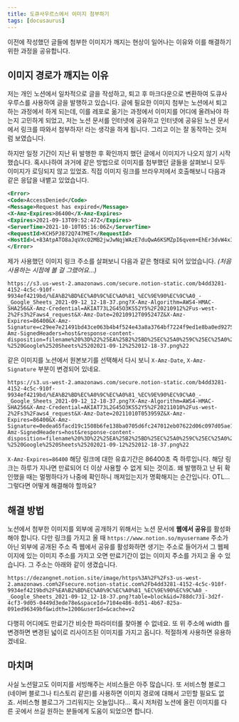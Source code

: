 ```yaml
---
title: 도큐사우르스에서 이미지 첨부하기
tags: [docusaurus]
---
```


이전에 작성했던 글들에 첨부한 이미지가 깨지는 현상이 일어나는 이유와 이를 해결하기 위한 과정을 공유합니다.

<!--truncate-->

## 이미지 경로가 깨지는 이유
저는 개인 노션에서 일차적으로 글을 작성하고, 퇴고 후 마크다운으로 변환하여 도큐사우루스를 사용하여 글을 발행하고 있습니다. 글에 필요한 이미지 첨부는 노션에서 퇴고하는 과정에서 하게 되는데, 이를 레포로 옮기는 과정에서 이미지를 어디에 올려놔야 하는지 고민하게 되었고, 저는 노션 문서를 인터넷에 공유하고 인터넷에 공유된 노션 문서에서 링크를 따와서 첨부하자! 라는 생각을 하게 됩니다. 그리고 이는 잘 동작하는 것처럼 보였습니다.

하지만 일정 기간이 지난 뒤 발행한 후 확인까지 했던 글에서 이미지가 나오지 않기 시작했습니다. 혹시나하여 과거에 같은 방법으로 이미지를 첨부했던 글들을 살펴보니 모두 이미지가 로딩되지 않고 있었죠. 직접 이미지 링크를 브라우저에서 호출해보니 다음과 같은 응답을 내뱉고 있었습니다.

```xml
<Error>
<Code>AccessDenied</Code>
<Message>Request has expired</Message>
<X-Amz-Expires>86400</X-Amz-Expires>
<Expires>2021-09-13T09:52:47Z</Expires>
<ServerTime>2021-10-10T05:16:06Z</ServerTime>
<RequestId>KCH5PJ872Q747MET</RequestId>
<HostId>L+83AtpATO8aJqVXcO2MB2jwJwNqjWAzE7duQwA6KSMZpI6qvem+EhEr3dvW4x3b4e07ZST9AKE=</HostId>
</Error>
```
제가 사용했던 이미지 링크 주소를 살펴보니 다음과 같은 형태로 되어 있었습니다. _(처음 사용하는 시점에 볼 걸 그랬어요...)_

```text
https://s3.us-west-2.amazonaws.com/secure.notion-static.com/b4dd3281-4152-4c5c-910f-9934ef4219bd/%EA%B2%BD%EC%A0%9C%EC%A0%81_%EC%9E%90%EC%9C%A0_-_Google_Sheets_2021-09-12_12-18-37.png?X-Amz-Algorithm=AWS4-HMAC-SHA256&X-Amz-Credential=AKIAT73L2G45O3KS52Y5%2F20210912%2Fus-west-2%2Fs3%2Faws4_request&X-Amz-Date=20210912T095247Z&X-Amz-Expires=86400&X-Amz-Signature=c29ee7e21491bd43ce063b4b4f524e43a8a3764bf7224f9ed1e8ba0ed9275ae9&X-Amz-SignedHeaders=host&response-content-disposition=filename%20%3D%22%25EA%25B2%25BD%25EC%25A0%259C%25EC%25A0%2581%2520%25EC%259E%2590%25EC%259C%25A0%2520-%2520Google%2520Sheets%25202021-09-12%252012-18-37.png%22
```

같은 이미지를 노션에서 원본보기를 선택해서 다시 보니 `X-Amz-Date`, `X-Amz-Signature` 부분이 변경되어 있네요.

```text
https://s3.us-west-2.amazonaws.com/secure.notion-static.com/b4dd3281-4152-4c5c-910f-9934ef4219bd/%EA%B2%BD%EC%A0%9C%EC%A0%81_%EC%9E%90%EC%9C%A0_-_Google_Sheets_2021-09-12_12-18-37.png?X-Amz-Algorithm=AWS4-HMAC-SHA256&X-Amz-Credential=AKIAT73L2G45O3KS52Y5%2F20211010%2Fus-west-2%2Fs3%2Faws4_request&X-Amz-Date=20211010T053959Z&X-Amz-Expires=86400&X-Amz-Signature=0edea65facd19c1508b6fe138ba0705d6fc247012eb07622d06c097d05ae15b6&X-Amz-SignedHeaders=host&response-content-disposition=filename%20%3D%22%25EA%25B2%25BD%25EC%25A0%259C%25EC%25A0%2581%2520%25EC%259E%2590%25EC%259C%25A0%2520-%2520Google%2520Sheets%25202021-09-12%252012-18-37.png%22
```

`X-Amz-Expires=86400` 해당 링크에 대한 유효기간은 86400초 즉 하루입니다. 해당 링크는 하루가 지나면 만료되어 더 이상 사용할 수 없게 되는 것이죠. 왜 발행하고 난 뒤 확인했을 때는 멀쩡하다가 나중에 확인하니 깨져있는지가 명확해지는 순간입니다. OTL... 그렇다면 어떻게 해결해야 할까요?

## 해결 방법
노션에서 첨부한 이미지를 외부에 공개하기 위해서는 노션 문서에 **웹에서 공유**를 활성화해야 합니다. 다만 링크를 가지고 올 때 `https://www.notion.so/myusername` 주소가 아닌 외부에 공개된 주소 즉 웹에서 공유를 활성화하면 생기는 주소로 들어가서 그 웹페이지에 있는 이미지 주소를 가지고 오면 만료기간이 없는 이미지 주소를 가지고 올 수 있습니다. 그 주소는 아래와 같이 생겼습니다.

```text
https://dezangnet.notion.site/image/https%3A%2F%2Fs3-us-west-2.amazonaws.com%2Fsecure.notion-static.com%2Fb4dd3281-4152-4c5c-910f-9934ef4219bd%2F%EA%B2%BD%EC%A0%9C%EC%A0%81_%EC%9E%90%EC%9C%A0_-_Google_Sheets_2021-09-12_12-18-37.png?table=block&id=788dc731-3d2f-4cf3-9d05-0449d3ede78e&spaceId=7104e486-8d51-4b67-825a-091ed96349bf&width=1200&userId=&cache=v2
```

다행히 어디에도 만료기간 비슷한 파라미터를 찾아볼 수 없네요. 또 위 주소에 width 를 변경하면 변경된 넓이로 리사이즈된 이미지를 가지고 옵니다. 적절하게 사용하면 유용하겠네요.

## 마치며
사실 노션말고도 이미지를 서빙해주는 서비스들은 아주 많습니다. 또 서비스형 블로그(네이버 블로그나 티스토리 같은)를 사용하면 이미지 경로에 대해서 고민할 필요도 없죠. 서비스형 블로그가 그리워지는 오늘입니다... 혹시 저처럼 노션에 올린 이미지를 다른 곳에서 쓰길 원하는 분들에게 도움이 되었으면 합니다.